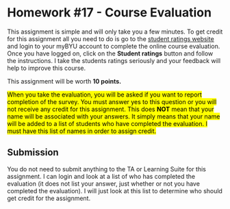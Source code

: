 # Homework #17 - Course Evaluation

This assignment is simple and will only take you a few minutes. To get credit for this assignment all you need to do is go to the [<u>student ratings website</u>](https://studentratings.byu.edu/) and login to your myBYU account to complete the online course evaluation. Once you have logged on, click on the **Student ratings** button and follow the instructions. I take the students ratings seriously and your feedback will help to improve this course.

This assignment will be worth **10 points.** 

<mark>When you take the evaluation, you will be asked if you want to report completion of the survey. You must answer yes to this question or you will not receive any credit for this assignment.  This does **NOT** mean that your name will be associated with your answers. It simply means that your name will be added to a list of students who have completed the evaluation. I must have this list of names in order to assign credit.</mark>

## Submission

You do not need to submit anything to the TA or Learning Suite for this assignment.  I can login and look at a list of who has completed the evaluation (it does not list your answer, just whether or not you have completed the evaluation).  I will just look at this list to determine who should get credit for the assignment. 

